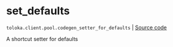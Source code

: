 # set_defaults
`toloka.client.pool.codegen_setter_for_defaults` | [Source code](https://github.com/Toloka/toloka-kit/blob/v1.1.1/src/client/pool/__init__.py#L0)

A shortcut setter for defaults

